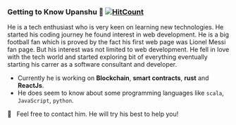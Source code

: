 ### Getting to Know Upanshu 👋  [![HitCount](http://hits.dwyl.com/upanshu21/upanshu21.svg)](http://hits.dwyl.com/upanshu21/upanshu21)

He is a tech enthusiast who is very keen on learning new technologies. He started his coding journey he found interest in web development. He is a big football fan which is proved by the fact his first web page was Lionel Messi fan page. But his interest was not limited to web development. He fell in love with the tech world and started exploring bit of everything eventually starting his carrer as a software consultant and developer. 


  - Currently he is working on **Blockchain**, **smart contracts**, **rust** and **ReactJs**.
  - He does seem to know about some programming languages like `scala`, `JavaScript`, `python`.
  
 
  📩 &nbsp; Feel free to contact him. He will try his best to help you!
  
 
